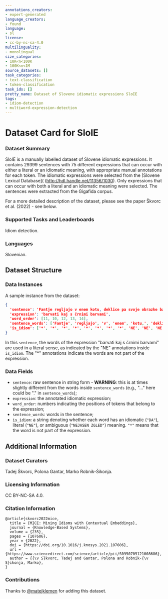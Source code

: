 ```yaml
---
annotations_creators:
- expert-generated
language_creators:
- found
language:
- sl
license:
- cc-by-nc-sa-4.0
multilinguality:
- monolingual
size_categories:
- 10K<n<100K
- 100K<n<1M
source_datasets: []
task_categories:
- text-classification
- token-classification
task_ids: []
pretty_name: Dataset of Slovene idiomatic expressions SloIE
tags:
- idiom-detection
- multiword-expression-detection
---
```


# Dataset Card for SloIE

### Dataset Summary

SloIE is a manually labelled dataset of Slovene idiomatic expressions. It contains 29399 sentences with 75 different expressions that can occur with either a literal or an idiomatic meaning, with appropriate manual annotations for each token. The idiomatic expressions were selected from the [Slovene Lexical Database]( (http://hdl.handle.net/11356/1030). Only expressions that can occur with both a literal and an idiomatic meaning were selected. The sentences were extracted from the Gigafida corpus.

For a more detailed description of the dataset, please see the paper Škvorc et al. (2022) - see below.

### Supported Tasks and Leaderboards

Idiom detection.

### Languages

Slovenian.

## Dataset Structure

### Data Instances

A sample instance from the dataset:
```json
{
  'sentence': 'Fantje regljajo v enem kotu, deklice pa svoje obrazke barvajo s pisanimi barvami.', 
  'expression': 'barvati kaj s črnimi barvami', 
  'word_order': [11, 10, 12, 13, 14], 
  'sentence_words': ['Fantje', 'regljajo', 'v', 'enem', 'kotu,', 'deklice', 'pa', 'svoje', 'obrazke', 'barvajo', 's', 'pisanimi', 'barvami.'],
  'is_idiom': ['*', '*', '*', '*', '*', '*', '*', '*', 'NE', 'NE', 'NE', 'NE', 'NE']
}
```

In this `sentence`, the words of the expression "barvati kaj s črnimi barvami" are used in a literal sense, as indicated by the "NE" annotations inside `is_idiom`. The "*" annotations indicate the words are not part of the expression.  

### Data Fields

- `sentence`: raw sentence in string form - **WARNING**: this is at times slightly different from the words inside `sentence_words` (e.g., "..." here could be "." in `sentence_words`);  
- `expression`: the annotated idiomatic expression;  
- `word_order`: numbers indicating the positions of tokens that belong to the expression;  
- `sentence_words`: words in the sentence;  
- `is_idiom`: a string denoting whether each word has an idiomatic (`"DA"`), literal (`"NE"`), or ambiguous (`"NEJASEN ZGLED"`) meaning. `"*"` means that the word is not part of the expression.  

## Additional Information

### Dataset Curators

Tadej Škvorc, Polona Gantar, Marko Robnik-Šikonja. 

### Licensing Information

CC BY-NC-SA 4.0.

### Citation Information

```
@article{skvorc2022mice,
  title = {MICE: Mining Idioms with Contextual Embeddings},
  journal = {Knowledge-Based Systems},
  volume = {235},
  pages = {107606},
  year = {2022},
  doi = {https://doi.org/10.1016/j.knosys.2021.107606},
  url = {https://www.sciencedirect.com/science/article/pii/S0950705121008686},
  author = {{\v S}kvorc, Tadej and Gantar, Polona and Robnik-{\v S}ikonja, Marko},
}
```

### Contributions

Thanks to [@matejklemen](https://github.com/matejklemen) for adding this dataset.
